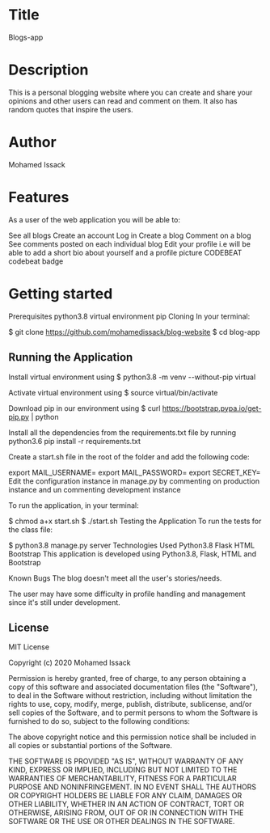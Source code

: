 # Title
Blogs-app

# Description
 This is a personal blogging website where you can create and share your opinions and other users can read and comment on them. It also has random quotes that inspire the users. 

# Author
Mohamed Issack
# Features
As a user of the web application you will be able to:

See all blogs
Create an account
Log in
Create a blog
Comment on a blog
See comments posted on each individual blog
Edit your profile i.e will be able to add a short bio about yourself and a profile picture
CODEBEAT
codebeat badge

# Getting started
Prerequisites
python3.8
virtual environment
pip
Cloning
In your terminal:

  $ git clone https://github.com/mohamedissack/blog-website
  $ cd blog-app

## Running the Application
Install virtual environment using $ python3.8 -m venv --without-pip virtual

Activate virtual environment using $ source virtual/bin/activate

Download pip in our environment using $ curl https://bootstrap.pypa.io/get-pip.py | python

Install all the dependencies from the requirements.txt file by running python3.6 pip install -r requirements.txt

Create a start.sh file in the root of the folder and add the following code:

  export MAIL_USERNAME=<your-email-address>
  export MAIL_PASSWORD=<your-email-password>
  export SECRET_KEY=<your-secret-key>
Edit the configuration instance in manage.py by commenting on production instance and un commenting development instance

To run the application, in your terminal:

  $ chmod a+x start.sh
  $ ./start.sh
Testing the Application
To run the tests for the class file:

  $ python3.8 manage.py server
Technologies Used
Python3.8
Flask
HTML
Bootstrap
This application is developed using Python3.8, Flask, HTML and Bootstrap

Known Bugs
The blog doesn't meet all the user's stories/needs.

The user may have some difficulty in profile handling and management since it's still under development.



## License
MIT License

Copyright (c) 2020 Mohamed Issack

Permission is hereby granted, free of charge, to any person obtaining a copy of this software and associated documentation files (the "Software"), to deal in the Software without restriction, including without limitation the rights to use, copy, modify, merge, publish, distribute, sublicense, and/or sell copies of the Software, and to permit persons to whom the Software is furnished to do so, subject to the following conditions:

The above copyright notice and this permission notice shall be included in all copies or substantial portions of the Software.

THE SOFTWARE IS PROVIDED "AS IS", WITHOUT WARRANTY OF ANY KIND, EXPRESS OR IMPLIED, INCLUDING BUT NOT LIMITED TO THE WARRANTIES OF MERCHANTABILITY, FITNESS FOR A PARTICULAR PURPOSE AND NONINFRINGEMENT. IN NO EVENT SHALL THE AUTHORS OR COPYRIGHT HOLDERS BE LIABLE FOR ANY CLAIM, DAMAGES OR OTHER LIABILITY, WHETHER IN AN ACTION OF CONTRACT, TORT OR OTHERWISE, ARISING FROM, OUT OF OR IN CONNECTION WITH THE SOFTWARE OR THE USE OR OTHER DEALINGS IN THE SOFTWARE.
